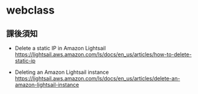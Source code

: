 # webclass

## 課後須知
- Delete a static IP in Amazon Lightsail
https://lightsail.aws.amazon.com/ls/docs/en_us/articles/how-to-delete-static-ip


- Deleting an Amazon Lightsail instance
https://lightsail.aws.amazon.com/ls/docs/en_us/articles/delete-an-amazon-lightsail-instance
